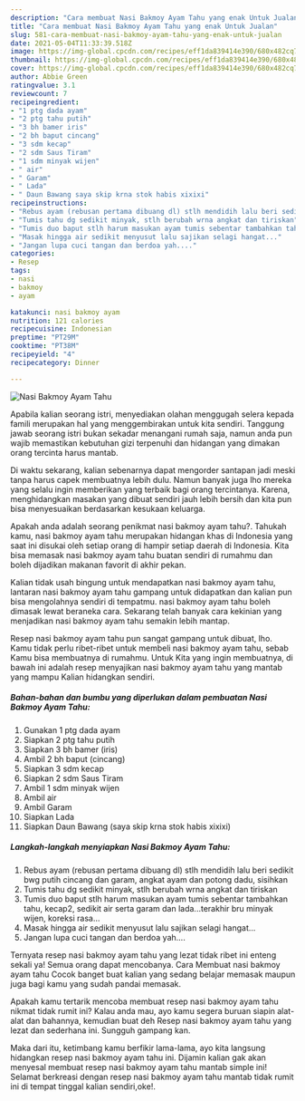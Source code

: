 ```yaml
---
description: "Cara membuat Nasi Bakmoy Ayam Tahu yang enak Untuk Jualan"
title: "Cara membuat Nasi Bakmoy Ayam Tahu yang enak Untuk Jualan"
slug: 581-cara-membuat-nasi-bakmoy-ayam-tahu-yang-enak-untuk-jualan
date: 2021-05-04T11:33:39.518Z
image: https://img-global.cpcdn.com/recipes/eff1da839414e390/680x482cq70/nasi-bakmoy-ayam-tahu-foto-resep-utama.jpg
thumbnail: https://img-global.cpcdn.com/recipes/eff1da839414e390/680x482cq70/nasi-bakmoy-ayam-tahu-foto-resep-utama.jpg
cover: https://img-global.cpcdn.com/recipes/eff1da839414e390/680x482cq70/nasi-bakmoy-ayam-tahu-foto-resep-utama.jpg
author: Abbie Green
ratingvalue: 3.1
reviewcount: 7
recipeingredient:
- "1 ptg dada ayam"
- "2 ptg tahu putih"
- "3 bh bamer iris"
- "2 bh baput cincang"
- "3 sdm kecap"
- "2 sdm Saus Tiram"
- "1 sdm minyak wijen"
- " air"
- " Garam"
- " Lada"
- " Daun Bawang saya skip krna stok habis xixixi"
recipeinstructions:
- "Rebus ayam (rebusan pertama dibuang dl) stlh mendidih lalu beri sedikit bwg putih cincang dan garam, angkat ayam dan potong dadu, sisihkan"
- "Tumis tahu dg sedikit minyak, stlh berubah wrna angkat dan tiriskan"
- "Tumis duo baput stlh harum masukan ayam tumis sebentar tambahkan tahu, kecap2, sedikit air serta garam dan lada...terakhir bru minyak wijen, koreksi rasa..."
- "Masak hingga air sedikit menyusut lalu sajikan selagi hangat..."
- "Jangan lupa cuci tangan dan berdoa yah...."
categories:
- Resep
tags:
- nasi
- bakmoy
- ayam

katakunci: nasi bakmoy ayam 
nutrition: 121 calories
recipecuisine: Indonesian
preptime: "PT29M"
cooktime: "PT38M"
recipeyield: "4"
recipecategory: Dinner

---
```



![Nasi Bakmoy Ayam Tahu](https://img-global.cpcdn.com/recipes/eff1da839414e390/680x482cq70/nasi-bakmoy-ayam-tahu-foto-resep-utama.jpg)

Apabila kalian seorang istri, menyediakan olahan menggugah selera kepada famili merupakan hal yang menggembirakan untuk kita sendiri. Tanggung jawab seorang istri bukan sekadar menangani rumah saja, namun anda pun wajib memastikan kebutuhan gizi terpenuhi dan hidangan yang dimakan orang tercinta harus mantab.

Di waktu  sekarang, kalian sebenarnya dapat mengorder santapan jadi meski tanpa harus capek membuatnya lebih dulu. Namun banyak juga lho mereka yang selalu ingin memberikan yang terbaik bagi orang tercintanya. Karena, menghidangkan masakan yang dibuat sendiri jauh lebih bersih dan kita pun bisa menyesuaikan berdasarkan kesukaan keluarga. 



Apakah anda adalah seorang penikmat nasi bakmoy ayam tahu?. Tahukah kamu, nasi bakmoy ayam tahu merupakan hidangan khas di Indonesia yang saat ini disukai oleh setiap orang di hampir setiap daerah di Indonesia. Kita bisa memasak nasi bakmoy ayam tahu buatan sendiri di rumahmu dan boleh dijadikan makanan favorit di akhir pekan.

Kalian tidak usah bingung untuk mendapatkan nasi bakmoy ayam tahu, lantaran nasi bakmoy ayam tahu gampang untuk didapatkan dan kalian pun bisa mengolahnya sendiri di tempatmu. nasi bakmoy ayam tahu boleh dimasak lewat beraneka cara. Sekarang telah banyak cara kekinian yang menjadikan nasi bakmoy ayam tahu semakin lebih mantap.

Resep nasi bakmoy ayam tahu pun sangat gampang untuk dibuat, lho. Kamu tidak perlu ribet-ribet untuk membeli nasi bakmoy ayam tahu, sebab Kamu bisa membuatnya di rumahmu. Untuk Kita yang ingin membuatnya, di bawah ini adalah resep menyajikan nasi bakmoy ayam tahu yang mantab yang mampu Kalian hidangkan sendiri.

<!--inarticleads1-->

##### Bahan-bahan dan bumbu yang diperlukan dalam pembuatan Nasi Bakmoy Ayam Tahu:

1. Gunakan 1 ptg dada ayam
1. Siapkan 2 ptg tahu putih
1. Siapkan 3 bh bamer (iris)
1. Ambil 2 bh baput (cincang)
1. Siapkan 3 sdm kecap
1. Siapkan 2 sdm Saus Tiram
1. Ambil 1 sdm minyak wijen
1. Ambil  air
1. Ambil  Garam
1. Siapkan  Lada
1. Siapkan  Daun Bawang (saya skip krna stok habis xixixi)




<!--inarticleads2-->

##### Langkah-langkah menyiapkan Nasi Bakmoy Ayam Tahu:

1. Rebus ayam (rebusan pertama dibuang dl) stlh mendidih lalu beri sedikit bwg putih cincang dan garam, angkat ayam dan potong dadu, sisihkan
1. Tumis tahu dg sedikit minyak, stlh berubah wrna angkat dan tiriskan
1. Tumis duo baput stlh harum masukan ayam tumis sebentar tambahkan tahu, kecap2, sedikit air serta garam dan lada...terakhir bru minyak wijen, koreksi rasa...
1. Masak hingga air sedikit menyusut lalu sajikan selagi hangat...
1. Jangan lupa cuci tangan dan berdoa yah....




Ternyata resep nasi bakmoy ayam tahu yang lezat tidak ribet ini enteng sekali ya! Semua orang dapat mencobanya. Cara Membuat nasi bakmoy ayam tahu Cocok banget buat kalian yang sedang belajar memasak maupun juga bagi kamu yang sudah pandai memasak.

Apakah kamu tertarik mencoba membuat resep nasi bakmoy ayam tahu nikmat tidak rumit ini? Kalau anda mau, ayo kamu segera buruan siapin alat-alat dan bahannya, kemudian buat deh Resep nasi bakmoy ayam tahu yang lezat dan sederhana ini. Sungguh gampang kan. 

Maka dari itu, ketimbang kamu berfikir lama-lama, ayo kita langsung hidangkan resep nasi bakmoy ayam tahu ini. Dijamin kalian gak akan menyesal membuat resep nasi bakmoy ayam tahu mantab simple ini! Selamat berkreasi dengan resep nasi bakmoy ayam tahu mantab tidak rumit ini di tempat tinggal kalian sendiri,oke!.

